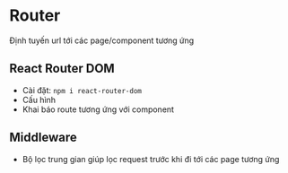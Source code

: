 # Router

Định tuyến url tới các page/component tương ứng

## React Router DOM

- Cài đặt: `npm i react-router-dom`
- Cấu hình
- Khai báo route tương ứng với component

## Middleware

- Bộ lọc trung gian giúp lọc request trước khi đi tới các page tương ứng
